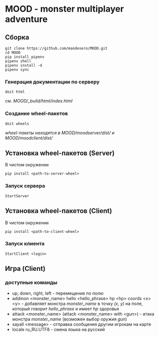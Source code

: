 # MOOD - monster multiplayer adventure


## Сборка
```
git clone https://github.com/mandesero/MOOD.git
cd MOOD
pip install pipenv
pipenv shell
pipenv install -d
pipenv sync
```

### Генерация документации по серверу
```
doit html
```
см. *MOOD/\_build/html/index.html*

### Создание wheel-пакетов
```
doit wheels
```
*wheel-пакеты находятся в MOOD/moodserver/dist/ и MOOD/moodclient/dist/*

## Установка wheel-пакетов (Server)
В чистом окружении 
```
pip install <path-to-server-wheel>
```

### Запуск сервера
```
StartServer
```

## Установка wheel-пакетов (Client)
В чистом окружении 
```
pip install <path-to-client-wheel>
```

### Запуск клиента
```
StartClient <login>
```

## Игра (Client)
### доступные команды
  - up, down, right, left - перемещение по полю
  - addmon \<monster_name> hello \<hello_phrase> hp \<hp> coords \<x> \<y> - добавляет монстра *monster_name* в точку *(x, y)* на поле, который говорит *hello_phrase* и имеет *hp* здоровья
  - attack \<monster_name> (attack \<monster_name> with \<gun>) - атака монстра *monster_name* (возможен выбор оружия *gun*)
  - sayall \<message> - отправка сообщения другим игрокам на карте
  - locale ru_RU.UTF8 - смена языка на русский




